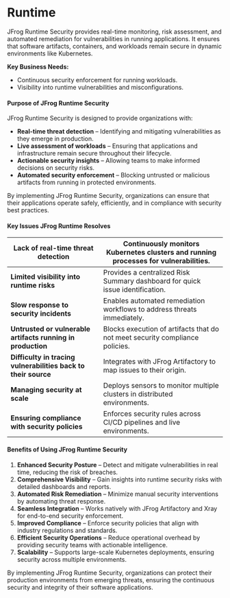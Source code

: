 # Runtime

JFrog Runtime Security provides real-time monitoring, risk assessment, and automated remediation for vulnerabilities in running applications. It ensures that software artifacts, containers, and workloads remain secure in dynamic environments like Kubernetes.

**Key Business Needs:**

* Continuous security enforcement for running workloads.
* Visibility into runtime vulnerabilities and misconfigurations.

#### **Purpose of JFrog Runtime Security**

JFrog Runtime Security is designed to provide organizations with:

* **Real-time threat detection** – Identifying and mitigating vulnerabilities as they emerge in production.
* **Live assessment of workloads** – Ensuring that applications and infrastructure remain secure throughout their lifecycle.
* **Actionable security insights** – Allowing teams to make informed decisions on security risks.
* **Automated security enforcement** – Blocking untrusted or malicious artifacts from running in protected environments.

By implementing JFrog Runtime Security, organizations can ensure that their applications operate safely, efficiently, and in compliance with security best practices.

#### **Key Issues JFrog Runtime Resolves**

| **Lack of real-time threat detection**                         | Continuously monitors Kubernetes clusters and running processes for vulnerabilities. |
| -------------------------------------------------------------- | ------------------------------------------------------------------------------------ |
| **Limited visibility into runtime risks**                      | Provides a centralized Risk Summary dashboard for quick issue identification.        |
| **Slow response to security incidents**                        | Enables automated remediation workflows to address threats immediately.              |
| **Untrusted or vulnerable artifacts running in production**    | Blocks execution of artifacts that do not meet security compliance policies.         |
| **Difficulty in tracing vulnerabilities back to their source** | Integrates with JFrog Artifactory to map issues to their origin.                     |
| **Managing security at scale**                                 | Deploys sensors to monitor multiple clusters in distributed environments.            |
| **Ensuring compliance with security policies**                 | Enforces security rules across CI/CD pipelines and live environments.                |

#### **Benefits of Using JFrog Runtime Security**

1. **Enhanced Security Posture** – Detect and mitigate vulnerabilities in real time, reducing the risk of breaches.
2. **Comprehensive Visibility** – Gain insights into runtime security risks with detailed dashboards and reports.
3. **Automated Risk Remediation** – Minimize manual security interventions by automating threat response.
4. **Seamless Integration** – Works natively with JFrog Artifactory and Xray for end-to-end security enforcement.
5. **Improved Compliance** – Enforce security policies that align with industry regulations and standards.
6. **Efficient Security Operations** – Reduce operational overhead by providing security teams with actionable intelligence.
7. **Scalability** – Supports large-scale Kubernetes deployments, ensuring security across multiple environments.

By implementing JFrog Runtime Security, organizations can protect their production environments from emerging threats, ensuring the continuous security and integrity of their software applications.
